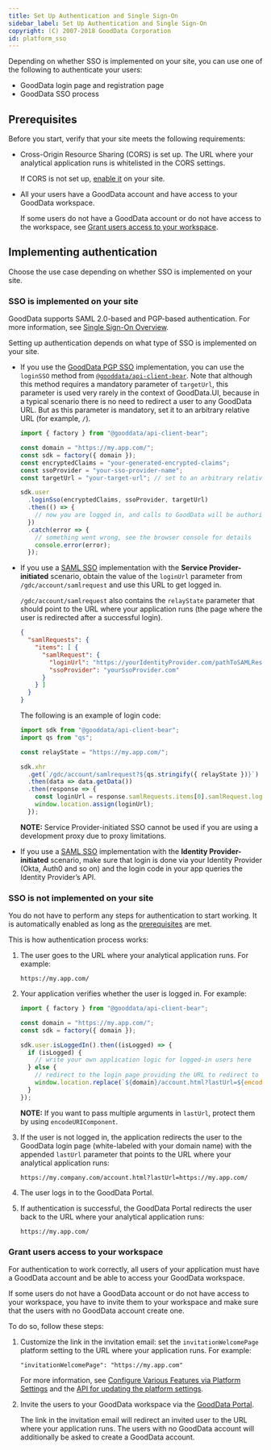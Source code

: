 ```yaml
---
title: Set Up Authentication and Single Sign-On
sidebar_label: Set Up Authentication and Single Sign-On
copyright: (C) 2007-2018 GoodData Corporation
id: platform_sso
---
```


Depending on whether SSO is implemented on your site, you can use one of the following to authenticate your users:
* GoodData login page and registration page
* GoodData SSO process

## Prerequisites
Before you start, verify that your site meets the following requirements:
* Cross-Origin Resource Sharing (CORS) is set up. The URL where your analytical application runs is whitelisted in the CORS settings.

    If CORS is not set up, [enable it](30_tips__cors.md) on your site.
* All your users have a GoodData account and have access to your GoodData workspace.

    If some users do not have a GoodData account or do not have access to the workspace, see [Grant users access to your workspace](#grant-users-access-to-your-workspace).

## Implementing authentication
Choose the use case depending on whether SSO is implemented on your site.

### SSO is implemented on your site
GoodData supports SAML 2.0-based and PGP-based authentication. For more information, see [Single Sign-On Overview](https://help.gooddata.com/pages/viewpage.action?pageId=34341409).

Setting up authentication depends on what type of SSO is implemented on your site.

* If you use the [GoodData PGP SSO](https://help.gooddata.com/pages/viewpage.action?pageId=34341459) implementation, you can use the `loginSSO` method from [`@gooddata/api-client-bear`](https://github.com/gooddata/gooddata-ui-sdk/tree/master/libs/api-client-bear). Note that although this method requires a mandatory parameter of `targetUrl`, this parameter is used very rarely in the context of GoodData.UI, because in a typical scenario there is no need to redirect a user to any GoodData URL. But as this parameter is mandatory, set it to an arbitrary relative URL (for example, `/`).

    ```javascript
    import { factory } from "@gooddata/api-client-bear";

    const domain = "https://my.app.com/";
    const sdk = factory({ domain });
    const encryptedClaims = "your-generated-encrypted-claims";
    const ssoProvider = "your-sso-provider-name";
    const targetUrl = "your-target-url"; // set to an arbitrary relative URL

    sdk.user
      .loginSso(encryptedClaims, ssoProvider, targetUrl)
      .then(() => {
        // now you are logged in, and calls to GoodData will be authorized
      })
      .catch(error => {
        // something went wrong, see the browser console for details
        console.error(error);
      });
    ```

* If you use a [SAML SSO](https://help.gooddata.com/pages/viewpage.action?pageId=34341408) implementation with the **Service Provider-initiated** scenario, obtain the value of the `loginUrl` parameter from `/gdc/account/samlrequest` and use this URL to get logged in.

    `/gdc/account/samlrequest` also contains the `relayState` parameter that should point to the URL where your application runs (the page where the user is redirected after a successful login).

    ```json
    {
      "samlRequests": {
        "items": [ {
          "samlRequest": {
            "loginUrl": "https://yourIdentityProvider.com/pathToSAMLResource?SAMLRequest=encodedMessage&RelayState=https%3A%2F%2FyourRelayState.com",
            "ssoProvider": "yourSsoProvider.com"
          }
        } ]
      }
    }
    ```

    The following is an example of login code:

    ```javascript
    import sdk from "@gooddata/api-client-bear";
    import qs from "qs";

    const relayState = "https://my.app.com/";

    sdk.xhr
      .get(`/gdc/account/samlrequest?${qs.stringify({ relayState })}`)
      .then(data => data.getData())
      .then(response => {
        const loginUrl = response.samlRequests.items[0].samlRequest.loginUrl;
        window.location.assign(loginUrl);
      });
    ```

    **NOTE:** Service Provider-initiated SSO cannot be used if you are using a development proxy due to proxy limitations.

* If you use a [SAML SSO](https://help.gooddata.com/pages/viewpage.action?pageId=34341408) implementation with the **Identity Provider-initiated** scenario, make sure that login is done via your Identity Provider (Okta, Auth0 and so on) and the login code in your app queries the Identity Provider’s API.

### SSO is not implemented on your site
You do not have to perform any steps for authentication to start working. It is automatically enabled as long as the [prerequisites](#prerequisites) are met.

This is how authentication process works:
1. The user goes to the URL where your analytical application runs. For example:

    `https://my.app.com/`
2. Your application verifies whether the user is logged in. For example:

    ```javascript
    import { factory } from "@gooddata/api-client-bear";

    const domain = "https://my.app.com/";
    const sdk = factory({ domain });

    sdk.user.isLoggedIn().then((isLogged) => {
      if (isLogged) {
        // write your own application logic for logged-in users here
      } else {
        // redirect to the login page providing the URL to redirect to upon a successful login
        window.location.replace(`${domain}/account.html?lastUrl=${encodeURIComponent(window.location)}`);
      }
    });
    ```
      **NOTE:** If you want to pass multiple arguments in `lastUrl`, protect them by using `encodeURIComponent`.
3. If the user is not logged in, the application redirects the user to the GoodData login page (white-labeled with your domain name) with the appended `lastUrl` parameter that points to the URL where your analytical application runs:

    `https://my.company.com/account.html?lastUrl=https://my.app.com/`
4. The user logs in to the GoodData Portal.
5. If authentication is successful, the GoodData Portal redirects the user back to the URL where your analytical application runs:

    `https://my.app.com/`

### Grant users access to your workspace
For authentication to work correctly, all users of your application must have a GoodData account and be able to access your GoodData workspace.

If some users do not have a GoodData account or do not have access to your workspace, you have to invite them to your workspace and make sure that the users with no GoodData account create one.

To do so, follow these steps:
1. Customize the link in the invitation email: set the `invitationWelcomePage` platform setting to the URL where your application runs. For example:

    `"invitationWelcomePage": "https://my.app.com"`

    For more information, see [Configure Various Features via Platform Settings](https://help.gooddata.com/pages/viewpage.action?pageId=35361159) and the [API for updating the platform settings](https://help.gooddata.com/display/doc/API+Reference#/reference/hierarchical-configuration).
2. Invite the users to your GoodData workspace via the [GoodData Portal](https://help.gooddata.com/pages/viewpage.action?pageId=34341504).

    The link in the invitation email will redirect an invited user to the URL where your application runs. The users with no GoodData account will additionally be asked to  create a GoodData account.
